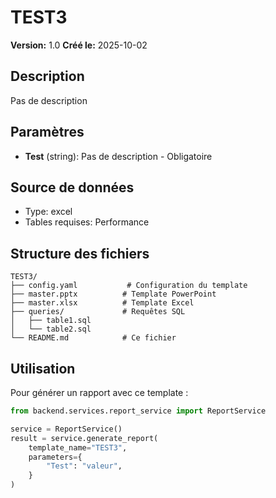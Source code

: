 # TEST3

**Version:** 1.0
**Créé le:** 2025-10-02

## Description

Pas de description

## Paramètres

- **Test** (string): Pas de description - Obligatoire

## Source de données

- Type: excel
- Tables requises: Performance

## Structure des fichiers

```
TEST3/
├── config.yaml           # Configuration du template
├── master.pptx          # Template PowerPoint
├── master.xlsx          # Template Excel
├── queries/             # Requêtes SQL
│   ├── table1.sql
│   └── table2.sql
└── README.md            # Ce fichier
```

## Utilisation

Pour générer un rapport avec ce template :

```python
from backend.services.report_service import ReportService

service = ReportService()
result = service.generate_report(
    template_name="TEST3",
    parameters={
        "Test": "valeur",
    }
)
```